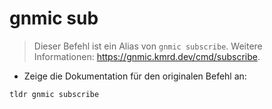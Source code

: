 # gnmic sub

> Dieser Befehl ist ein Alias von `gnmic subscribe`.
> Weitere Informationen: <https://gnmic.kmrd.dev/cmd/subscribe>.

- Zeige die Dokumentation für den originalen Befehl an:

`tldr gnmic subscribe`
